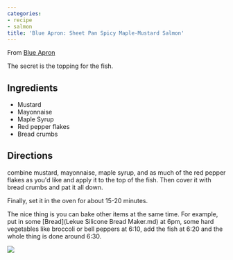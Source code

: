 ```yaml
---
categories:
- recipe
- salmon
title: 'Blue Apron: Sheet Pan Spicy Maple-Mustard Salmon'
---
```



From [Blue Apron](https://www.blueapron.com/recipes/sheet-pan-spicy-maple-mustard-salmon-with-roasted-sweet-potato-peppers-snap-peas)

The secret is the topping for the fish. 

## Ingredients
- Mustard
- Mayonnaise
- Maple Syrup
- Red pepper flakes
- Bread crumbs

## Directions
combine mustard, mayonnaise, maple syrup, and as much of the red pepper flakes as you'd like and apply it to the top of the fish.  Then cover it with bread crumbs and pat it all down.

Finally, set it in the oven for about 15-20 minutes.

The nice thing is you can bake other items at the same time. For example, put in some [Bread](Lekue Silicone Bread Maker.md) at 6pm, some hard vegetables like broccoli or bell peppers at 6:10, add the fish at 6:20 and the whole thing is done around 6:30.

<img src="https://media.blueapron.com/recipes/28279/recipe_steps/71980/1652414637-43-0029-9086/0613_2PRE09_Sheet_Pan_Spicy_Maple_Mustard_Salmon_349_Web.jpg?width=512" />